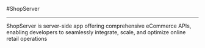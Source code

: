 #ShopServer
***
ShopServer is server-side app offering comprehensive eCommerce APIs, enabling developers to seamlessly integrate, scale, and optimize online retail operations